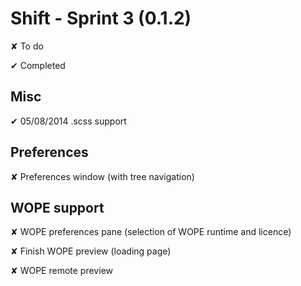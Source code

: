 
# Shift - Sprint 3 (0.1.2)

<t>✘</t> To do

<d>✔</d> Completed

## Misc 

<d>✔ 05/08/2014</d> .scss support

## Preferences

<t>✘</t> Preferences window (with tree navigation)

## WOPE support

<t>✘</t> WOPE preferences pane (selection of WOPE runtime and licence)  

<t>✘</t> Finish WOPE preview (loading page)

<t>✘</t> WOPE remote preview
